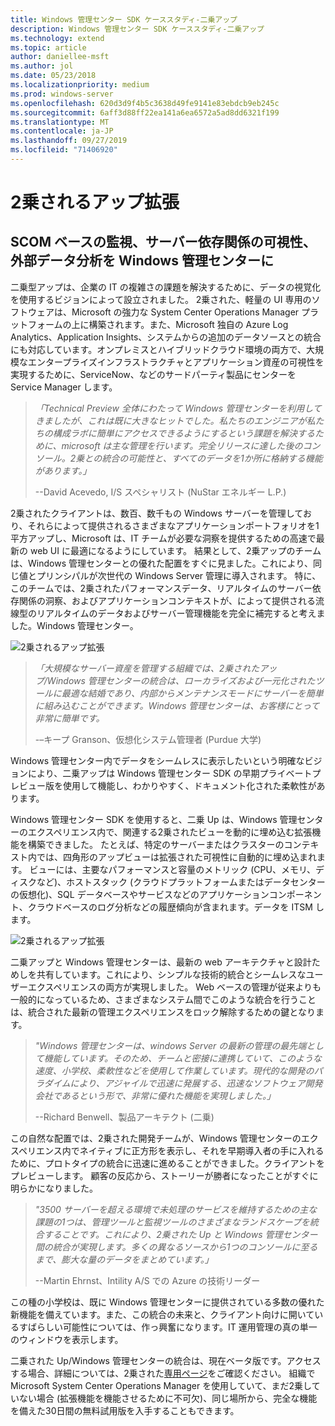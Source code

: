 ```yaml
---
title: Windows 管理センター SDK ケーススタディ-二乗アップ
description: Windows 管理センター SDK ケーススタディ-二乗アップ
ms.technology: extend
ms.topic: article
author: daniellee-msft
ms.author: jol
ms.date: 05/23/2018
ms.localizationpriority: medium
ms.prod: windows-server
ms.openlocfilehash: 620d3d9f4b5c3638d49fe9141e83ebdcb9eb245c
ms.sourcegitcommit: 6aff3d88ff22ea141a6ea6572a5ad8dd6321f199
ms.translationtype: MT
ms.contentlocale: ja-JP
ms.lasthandoff: 09/27/2019
ms.locfileid: "71406920"
---
```

# <a name="squared-up-extension"></a>2乗されるアップ拡張

## <a name="bringing-scom-based-monitoring-server-dependency-visibility-and-external-data-insights-into-windows-admin-center"></a>SCOM ベースの監視、サーバー依存関係の可視性、外部データ分析を Windows 管理センターに

二乗型アップは、企業の IT の複雑さの課題を解決するために、データの視覚化を使用するビジョンによって設立されました。 2乗された、軽量の UI 専用のソフトウェアは、Microsoft の強力な System Center Operations Manager プラットフォームの上に構築されます。また、Microsoft 独自の Azure Log Analytics、Application Insights、システムからの追加のデータソースとの統合にも対応しています。オンプレミスとハイブリッドクラウド環境の両方で、大規模なエンタープライズインフラストラクチャとアプリケーション資産の可視性を実現するために、ServiceNow、などのサードパーティ製品にセンターを Service Manager します。

> <cite>「Technical Preview 全体にわたって Windows 管理センターを利用してきましたが、これは既に大きなヒットでした。私たちのエンジニアが私たちの構成ラボに簡単にアクセスできるようにするという課題を解決するために、microsoft は主な管理を行います。完全リリースに達した後のコンソール。2乗との統合の可能性と、すべてのデータを1か所に格納する機能があります。」</cite>
>
> --David Acevedo, I/S スペシャリスト (NuStar エネルギー L.P.)

2乗されたクライアントは、数百、数千もの Windows サーバーを管理しており、それらによって提供されるさまざまなアプリケーションポートフォリオを1平方アップし、Microsoft は、IT チームが必要な洞察を提供するための高速で最新の web UI に最適になるようにしています。 結果として、2乗アップのチームは、Windows 管理センターとの優れた配置をすぐに見ました。これにより、同じ値とプリンシパルが次世代の Windows Server 管理に導入されます。 特に、このチームでは、2乗されたパフォーマンスデータ、リアルタイムのサーバー依存関係の洞察、およびアプリケーションコンテキストが、によって提供される流線型のリアルタイムのデータおよびサーバー管理機能を完全に補完すると考えました。Windows 管理センター。

![2乗されるアップ拡張](../../media/extend-case-study-squared-up/squared-up-1.png)

> <cite>「大規模なサーバー資産を管理する組織では、2乗されたアップ/Windows 管理センターの統合は、ローカライズおよび一元化されたツールに最適な結婚であり、内部からメンテナンスモードにサーバーを簡単に組み込むことができます。Windows 管理センターは、お客様にとって非常に簡単です。</cite>
>
> -–キープ Granson、仮想化システム管理者 (Purdue 大学)

Windows 管理センター内でデータをシームレスに表示したいという明確なビジョンにより、二乗アップは Windows 管理センター SDK の早期プライベートプレビュー版を使用して機能し、わかりやすく、ドキュメント化された柔軟性があります。

Windows 管理センター SDK を使用すると、二乗 Up は、Windows 管理センターのエクスペリエンス内で、関連する2乗されたビューを動的に埋め込む拡張機能を構築できました。 たとえば、特定のサーバーまたはクラスターのコンテキスト内では、四角形のアップビューは拡張された可視性に自動的に埋め込まれます。 ビューには、主要なパフォーマンスと容量のメトリック (CPU、メモリ、ディスクなど)、ホストスタック (クラウドプラットフォームまたはデータセンターの仮想化)、SQL データベースやサービスなどのアプリケーションコンポーネント、クラウドベースのログ分析などの履歴傾向が含まれます。データを ITSM します。

![2乗されるアップ拡張](../../media/extend-case-study-squared-up/squared-up-2.png)

二乗アップと Windows 管理センターは、最新の web アーキテクチャと設計ためしを共有しています。これにより、シンプルな技術的統合とシームレスなユーザーエクスペリエンスの両方が実現しました。 Web ベースの管理が従来よりも一般的になっているため、さまざまなシステム間でこのような統合を行うことは、統合された最新の管理エクスペリエンスをロック解除するための鍵となります。

> <cite>"Windows 管理センターは、windows Server の最新の管理の最先端として機能しています。そのため、チームと密接に連携していて、このような速度、小学校、柔軟性などを使用して作業しています。現代的な開発のパラダイムにより、アジャイルで迅速に発展する、迅速なソフトウェア開発会社であるという形で、非常に優れた機能を実現しました。」</cite>
>
> --Richard Benwell、製品アーキテクト (二乗)

この自然な配置では、2乗された開発チームが、Windows 管理センターのエクスペリエンス内でネイティブに正方形を表示し、それを早期導入者の手に入れるために、プロトタイプの統合に迅速に進めることができました。クライアントをプレビューします。 顧客の反応から、ストーリーが勝者になったことがすぐに明らかになりました。

> <cite>"3500 サーバーを超える環境で未処理のサービスを維持するための主な課題の1つは、管理ツールと監視ツールのさまざまなランドスケープを統合することです。これにより、2乗された Up と Windows 管理センター間の統合が実現します。多くの異なるソースから1つのコンソールに至るまで、膨大な量のデータをまとめています。」</cite>
>
> --Martin Ehrnst、Intility A/S での Azure の技術リーダー

この種の小学校は、既に Windows 管理センターに提供されている多数の優れた新機能を備えています。また、この統合の未来と、クライアント向けに開いているすばらしい可能性については、作っ興奮になります。IT 運用管理の真の単一のウィンドウを表示します。

二乗された Up/Windows 管理センターの統合は、現在ベータ版です。アクセスする場合、詳細については、2乗された[専用ページ](https://squaredup.com/product/honolulu/windows-admin-center-extension/?utm_source=microsoft-wac&utm_medium=public-relations&utm_campaign=honolulu)をご確認ください。 組織で Microsoft System Center Operations Manager を使用していて、まだ2乗していない場合 (拡張機能を機能させるために不可欠)、同じ場所から、完全な機能を備えた30日間の無料試用版を入手することもできます。 
